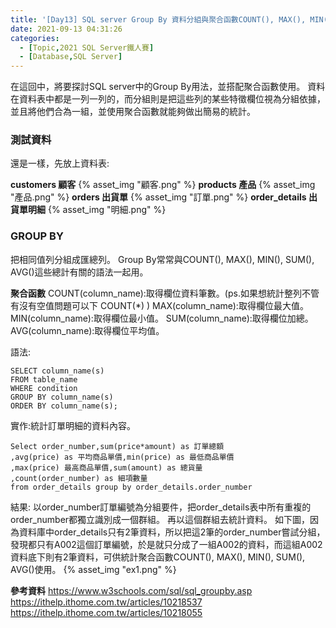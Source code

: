 ```yaml
---
title: '[Day13] SQL server Group By 資料分組與聚合函數COUNT(), MAX(), MIN(), SUM(), AVG() - SQL Server資料庫入門'
date: 2021-09-13 04:31:26
categories:
  - [Topic,2021 SQL Server鐵人賽]
  - [Database,SQL Server]
---
```

在這回中，將要探討SQL server中的Group By用法，並搭配聚合函數使用。
資料在資料表中都是一列一列的，而分組則是把這些列的某些特徵欄位視為分組依據，並且將他們合為一組，並使用聚合函數就能夠做出簡易的統計。

### 測試資料
還是一樣，先放上資料表:

**customers 顧客**
{% asset_img "顧客.png" %}
**products 產品**
{% asset_img "產品.png" %}
**orders 出貨單**
{% asset_img "訂單.png" %}
**order_details 出貨單明細**
{% asset_img "明細.png" %}


### GROUP BY
把相同值列分組成匯總列。
Group By常常與COUNT(), MAX(), MIN(), SUM(), AVG()這些總計有關的語法一起用。

**聚合函數**
COUNT(column_name):取得欄位資料筆數。(ps.如果想統計整列不管有沒有空值問題可以下 COUNT(*) )
MAX(column_name):取得欄位最大值。
MIN(column_name):取得欄位最小值。
SUM(column_name):取得欄位加總。
AVG(column_name):取得欄位平均值。

語法:
```
SELECT column_name(s)
FROM table_name
WHERE condition
GROUP BY column_name(s)
ORDER BY column_name(s); 
```

實作:統計訂單明細的資料內容。
```
Select order_number,sum(price*amount) as 訂單總額 
,avg(price) as 平均商品單價,min(price) as 最低商品單價
,max(price) 最高商品單價,sum(amount) as 總貨量
,count(order_number) as 細項數量 
from order_details group by order_details.order_number
```
結果:
以order_number訂單編號為分組要件，把order_details表中所有重複的order_number都獨立識別成一個群組。
再以這個群組去統計資料。
如下圖，因為資料庫中order_details只有2筆資料，所以把這2筆的order_number嘗試分組，發現都只有A002這個訂單編號，於是就只分成了一組A002的資料，而這組A002資料底下則有2筆資料，可供統計聚合函數COUNT(), MAX(), MIN(), SUM(), AVG()使用。
{% asset_img "ex1.png" %}



**參考資料**
https://www.w3schools.com/sql/sql_groupby.asp
https://ithelp.ithome.com.tw/articles/10218537
https://ithelp.ithome.com.tw/articles/10218055
